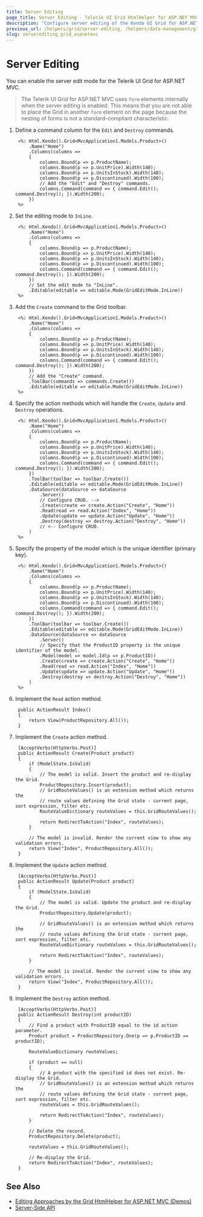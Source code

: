 ```yaml
---
title: Server Editing
page_title: Server Editing - Telerik UI Grid HtmlHelper for ASP.NET MVC
description: "Configure server editing of the Kendo UI Grid for ASP.NET MVC."
previous_url: /helpers/grid/server-editing, /helpers/data-management/grid/server-editing
slug: serverediting_grid_aspnetmvc
---
```


# Server Editing

You can enable the server edit mode for the Telerik UI Grid for ASP.NET MVC.

> The Telerik UI Grid for ASP.NET MVC uses `form` elements internally when the server editing is enabled. This means that you are not able to place the Grid in another `form` element on the page because the nesting of forms is not a standard-compliant characteristic.

1. Define a command column for the `Edit` and `Destroy` commands.

        <%: Html.Kendo().Grid<MvcApplication1.Models.Product>()
            .Name("Home")
            .Columns(columns =>
            {
                columns.Bound(p => p.ProductName);
                columns.Bound(p => p.UnitPrice).Width(140);
                columns.Bound(p => p.UnitsInStock).Width(140);
                columns.Bound(p => p.Discontinued).Width(100);
                // Add the "Edit" and "Destroy" commands.
                columns.Command(command => { command.Edit(); command.Destroy(); }).Width(200);
            })
        %>

1. Set the editing mode to `InLine`.

        <%: Html.Kendo().Grid<MvcApplication1.Models.Product>()
            .Name("Home")
            .Columns(columns =>
            {
                columns.Bound(p => p.ProductName);
                columns.Bound(p => p.UnitPrice).Width(140);
                columns.Bound(p => p.UnitsInStock).Width(140);
                columns.Bound(p => p.Discontinued).Width(100);
                columns.Command(command => { command.Edit(); command.Destroy(); }).Width(200);
            })
            // Set the edit mode to "InLine".
            .Editable(editable => editable.Mode(GridEditMode.InLine))
        %>

1. Add the `Create` command to the Grid toolbar.

        <%: Html.Kendo().Grid<MvcApplication1.Models.Product>()
            .Name("Home")
            .Columns(columns =>
            {
                columns.Bound(p => p.ProductName);
                columns.Bound(p => p.UnitPrice).Width(140);
                columns.Bound(p => p.UnitsInStock).Width(140);
                columns.Bound(p => p.Discontinued).Width(100);
                columns.Command(command => { command.Edit(); command.Destroy(); }).Width(200);
            })
            // Add the "Create" command.
            .ToolBar(commands => commands.Create())
            .Editable(editable => editable.Mode(GridEditMode.InLine))
        %>

1. Specify the action methods which will handle the `Create`, `Update` and `Destroy` operations.

        <%: Html.Kendo().Grid<MvcApplication1.Models.Product>()
            .Name("Home")
            .Columns(columns =>
            {
                columns.Bound(p => p.ProductName);
                columns.Bound(p => p.UnitPrice).Width(140);
                columns.Bound(p => p.UnitsInStock).Width(140);
                columns.Bound(p => p.Discontinued).Width(100);
                columns.Command(command => { command.Edit(); command.Destroy(); }).Width(200);
            })
            .ToolBar(toolbar => toolbar.Create())
            .Editable(editable => editable.Mode(GridEditMode.InLine))
            .DataSource(dataSource => dataSource
                .Server()
                // Configure CRUD. -->
                .Create(create => create.Action("Create", "Home"))
                .Read(read => read.Action("Index", "Home"))
                .Update(update => update.Action("Update", "Home"))
                .Destroy(destroy => destroy.Action("Destroy", "Home"))
                // <-- Configure CRUD.
            )
        %>

1. Specify the property of the model which is the unique identifier (primary key).

        <%: Html.Kendo().Grid<MvcApplication1.Models.Product>()
            .Name("Home")
            .Columns(columns =>
            {
                columns.Bound(p => p.ProductName);
                columns.Bound(p => p.UnitPrice).Width(140);
                columns.Bound(p => p.UnitsInStock).Width(140);
                columns.Bound(p => p.Discontinued).Width(100);
                columns.Command(command => { command.Edit(); command.Destroy(); }).Width(200);
            })
            .ToolBar(toolbar => toolbar.Create())
            .Editable(editable => editable.Mode(GridEditMode.InLine))
            .DataSource(dataSource => dataSource
                .Server()
                // Specify that the ProductID property is the unique identifier of the model.
                .Model(model => model.Id(p => p.ProductID))
                .Create(create => create.Action("Create", "Home"))
                .Read(read => read.Action("Index", "Home"))
                .Update(update => update.Action("Update", "Home"))
                .Destroy(destroy => destroy.Action("Destroy", "Home"))
            )
        %>

1. Implement the `Read` action method.

        public ActionResult Index()
        {
            return View(ProductRepository.All());
        }

1. Implement the `Create` action method.

        [AcceptVerbs(HttpVerbs.Post)]
        public ActionResult Create(Product product)
        {
            if (ModelState.IsValid)
            {
                // The model is valid. Insert the product and re-display the Grid.
                ProductRepository.Insert(product);
                // GridRouteValues() is an extension method which returns the
                // route values defining the Grid state - current page, sort expression, filter etc.
                RouteValueDictionary routeValues = this.GridRouteValues();

                return RedirectToAction("Index", routeValues);
            }

            // The model is invalid. Render the current view to show any validation errors.
            return View("Index", ProductRepository.All());
        }

1. Implement the `Update` action method.

        [AcceptVerbs(HttpVerbs.Post)]
        public ActionResult Update(Product product)
        {
            if (ModelState.IsValid)
            {
                // The model is valid. Update the product and re-display the Grid.
                ProductRepository.Update(product);

                // GridRouteValues() is an extension method which returns the
                // route values defining the Grid state - current page, sort expression, filter etc.
                RouteValueDictionary routeValues = this.GridRouteValues();

                return RedirectToAction("Index", routeValues);
            }

            // The model is invalid. Render the current view to show any validation errors.
            return View("Index", ProductRepository.All());
        }

1. Implement the `Destroy` action method.

        [AcceptVerbs(HttpVerbs.Post)]
        public ActionResult Destroy(int productID)
        {
            // Find a product with ProductID equal to the id action parameter.
            Product product = ProductRepository.One(p => p.ProductID == productID);

            RouteValueDictionary routeValues;

            if (product == null)
            {
                // A product with the specified id does not exist. Re-display the Grid.
                // GridRouteValues() is an extension method which returns the
                // route values defining the Grid state - current page, sort expression, filter etc.
                routeValues = this.GridRouteValues();

                return RedirectToAction("Index", routeValues);
            }

            // Delete the record.
            ProductRepository.Delete(product);

            routeValues = this.GridRouteValues();

            // Re-display the Grid.
            return RedirectToAction("Index", routeValues);
        }

## See Also

* [Editing Approaches by the Grid HtmlHelper for ASP.NET MVC (Demos)](https://demos.telerik.com/aspnet-mvc/grid/editing)
* [Server-Side API](/api/grid)